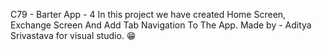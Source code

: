 C79 - Barter App - 4
In this project we have created Home Screen, Exchange Screen And Add Tab Navigation To The App.
Made by - Aditya Srivastava
for visual studio. 😁
